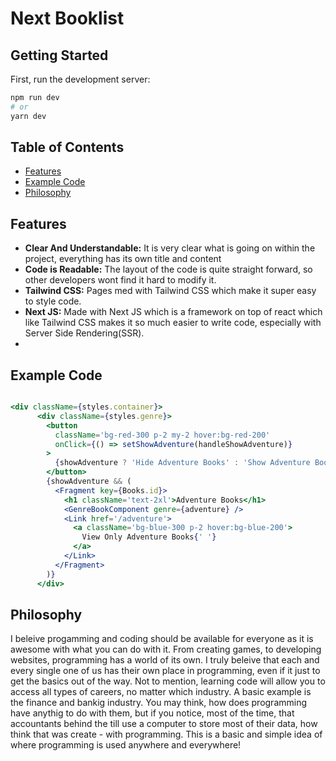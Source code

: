 <h1>Next Booklist</h1>

## Getting Started

First, run the development server:

```bash
npm run dev
# or
yarn dev
```


## Table of Contents
- [Features](#features)
- [Example Code](#example-code)
- [Philosophy](#philosophy)

## Features
- __Clear And Understandable:__ It is very clear what is going on within the project, everything has its own title and content
- __Code is Readable:__ The layout of the code is quite straight forward, so other developers wont find it hard to modify it. 
- __Tailwind CSS:__ Pages med with Tailwind CSS which make it super easy to style code.
- __Next JS:__ Made with Next JS which is a framework on top of react which like Tailwind CSS makes it so much easier to write code, especially with Server Side Rendering(SSR).
- 

## Example Code
```jsx

<div className={styles.container}>
      <div className={styles.genre}>
        <button
          className='bg-red-300 p-2 my-2 hover:bg-red-200'
          onClick={() => setShowAdventure(handleShowAdventure)}
        >
          {showAdventure ? 'Hide Adventure Books' : 'Show Adventure Books'}
        </button>
        {showAdventure && (
          <Fragment key={Books.id}>
            <h1 className='text-2xl'>Adventure Books</h1>
            <GenreBookComponent genre={adventure} />
            <Link href='/adventure'>
              <a className='bg-blue-300 p-2 hover:bg-blue-200'>
                View Only Adventure Books{' '}
              </a>
            </Link>
          </Fragment>
        )}
      </div>
```


## Philosophy
I beleive progamming and coding should be available for everyone as it is awesome with what you can do with it. 
From creating games, to developing websites, programming has a world of its own. I truly beleive that each and
every single one of us has their own place in programming, even if it just to get the basics out of the way.
Not to mention, learning code will allow you to access all types of careers, no matter which industry. A basic 
example is the finance and bankig industry. You may think, how does programming have anythig to do with them, but
if you notice, most of the time, that accountants behind the till use a computer to store most of their data, how 
think that was create - with programming. This is a basic and simple idea of where programming is used anywhere and
everywhere! 
